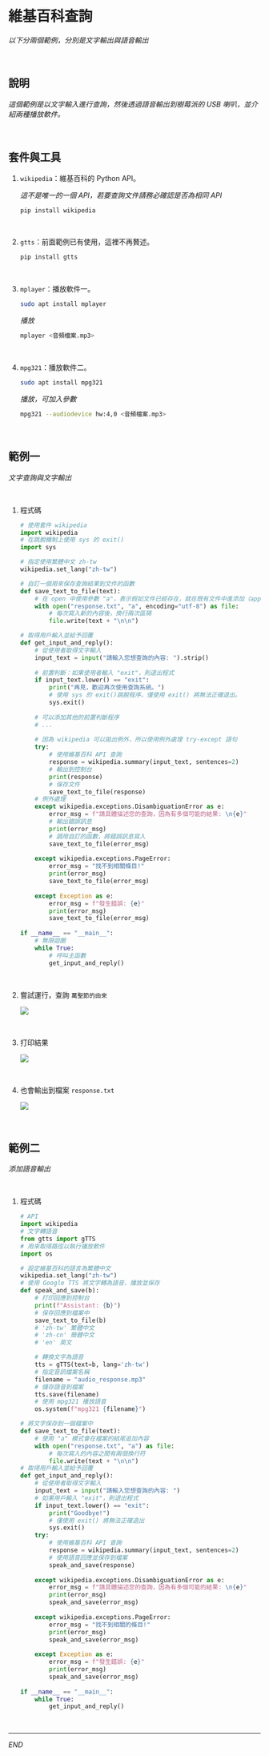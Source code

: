 # 維基百科查詢

_以下分兩個範例，分別是文字輸出與語音輸出_

<br>

## 說明

_這個範例是以文字輸入進行查詢，然後透過語音輸出到樹莓派的 USB 喇叭，並介紹兩種播放軟件。_

<br>

## 套件與工具

1. `wikipedia`：維基百科的 Python API。

    _這不是唯一的一個 API，若要查詢文件請務必確認是否為相同 API_

    ```python
    pip install wikipedia
    ```
<br>

2. `gtts`：前面範例已有使用，這裡不再贅述。

    ```bash
    pip install gtts
    ```

<br>

3. `mplayer`：播放軟件一。

    ```bash
    sudo apt install mplayer
    ```
    _播放_
    ```bash
    mplayer <音頻檔案.mp3>
    ```

<br>

4. `mpg321`：播放軟件二。

    ```bash
    sudo apt install mpg321
    ```
    _播放，可加入參數_
    ```bash
    mpg321 --audiodevice hw:4,0 <音頻檔案.mp3>
    ```

<br>

## 範例一

_文字查詢與文字輸出_

<br>

1. 程式碼

    ```python
    # 使用套件 wikipedia
    import wikipedia
    # 在跳脫機制上使用 sys 的 exit() 
    import sys

    # 指定使用繁體中文 zh-tw
    wikipedia.set_lang("zh-tw")
    
    # 自訂一個用來保存查詢結果到文件的函數
    def save_text_to_file(text):
        # 在 open 中使用參數 "a"，表示假如文件已經存在，就在既有文件中進添加（append）
        with open("response.txt", "a", encoding="utf-8") as file:  
            # 每次寫入新的內容後，換行兩次區隔
            file.write(text + "\n\n")            

    # 取得用戶輸入並給予回覆
    def get_input_and_reply():
        # 從使用者取得文字輸入
        input_text = input("請輸入您想查詢的內容: ").strip()  
        
        # 前置判斷：如果使用者輸入 "exit"，則退出程式
        if input_text.lower() == "exit":
            print("再見，歡迎再次使用查詢系統。")
            # 使用 sys 的 exit()跳脫程序，僅使用 exit() 將無法正確退出。
            sys.exit()
        
        # 可以添加其他的前置判斷程序
        # ...
        
        # 因為 wikipedia 可以拋出例外，所以使用例外處理 try-except 語句
        try:
            # 使用維基百科 API 查詢
            response = wikipedia.summary(input_text, sentences=2)
            # 輸出到控制台
            print(response)           
            # 保存文件
            save_text_to_file(response)  
        # 例外處理
        except wikipedia.exceptions.DisambiguationError as e:
            error_msg = f"請具體描述您的查詢，因為有多個可能的結果: \n{e}"
            # 輸出錯誤訊息
            print(error_msg)
            # 調用自訂的函數，將錯誤訊息寫入
            save_text_to_file(error_msg)
            
        except wikipedia.exceptions.PageError:
            error_msg = "找不到相關條目!"
            print(error_msg)
            save_text_to_file(error_msg)
            
        except Exception as e:
            error_msg = f"發生錯誤: {e}"
            print(error_msg)
            save_text_to_file(error_msg)
            
    if __name__ == "__main__":
        # 無限迴圈
        while True:
            # 呼叫主函數
            get_input_and_reply()
    ```

<br>

2. 嘗試運行，查詢 `萬聖節的由來`

    ![](images/img_18.png)

<br>

3. 打印結果

    ![](images/img_19.png)

<br>

4. 也會輸出到檔案 `response.txt`

    ![](images/img_20.png)

<br>

## 範例二

_添加語音輸出_



<br>

1. 程式碼

    ```python
    # API
    import wikipedia
    # 文字轉語音
    from gtts import gTTS
    # 用來取得路徑以執行播放軟件
    import os

    # 設定維基百科的語言為繁體中文
    wikipedia.set_lang("zh-tw")
    # 使用 Google TTS 將文字轉為語音，播放並保存
    def speak_and_save(b):
        # 打印回應到控制台
        print(f"Assistant: {b}")            
        # 保存回應到檔案中
        save_text_to_file(b)                
        # 'zh-tw' 繁體中文
        # 'zh-cn' 簡體中文
        # 'en' 英文

        # 轉換文字為語音
        tts = gTTS(text=b, lang='zh-tw')    
        # 指定音訊檔案名稱
        filename = "audio_response.mp3"     
        # 儲存語音到檔案
        tts.save(filename)                  
        # 使用 mpg321 播放語音
        os.system(f"mpg321 {filename}")     

    # 將文字保存到一個檔案中
    def save_text_to_file(text):
        # 使用 "a" 模式會在檔案的結尾追加內容
        with open("response.txt", "a") as file: 
            # 每次寫入的內容之間有兩個換行符
            file.write(text + "\n\n")           
    # 取得用戶輸入並給予回覆
    def get_input_and_reply():
        # 從使用者取得文字輸入
        input_text = input("請輸入您想查詢的內容: ") 
        # 如果用戶輸入 "exit"，則退出程式
        if input_text.lower() == "exit":
            print("Goodbye!")
            # 僅使用 exit() 將無法正確退出
            sys.exit()
        try:
            # 使用維基百科 API 查詢
            response = wikipedia.summary(input_text, sentences=2)
            # 使用語音回應並保存到檔案
            speak_and_save(response)     
            
        except wikipedia.exceptions.DisambiguationError as e:
            error_msg = f"請具體描述您的查詢，因為有多個可能的結果: \n{e}"
            print(error_msg)
            speak_and_save(error_msg)
            
        except wikipedia.exceptions.PageError:
            error_msg = "找不到相關的條目!"
            print(error_msg)
            speak_and_save(error_msg)
            
        except Exception as e:
            error_msg = f"發生錯誤: {e}"
            print(error_msg)
            speak_and_save(error_msg)
            
    if __name__ == "__main__":
        while True:
            get_input_and_reply()
    ```


<br>

---

_END_